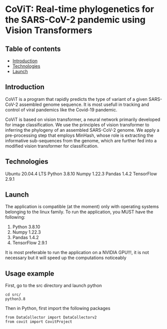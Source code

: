 # CoViT: Real-time phylogenetics for the SARS-CoV-2 pandemic using Vision Transformers

## Table of contents
* [Introduction](#introduction)
* [Technologies](#technologies)
* [Launch](#launch)

## Introduction
CoViT is a program that rapidly predicts the type of variant of a given SARS-CoV-2 assembled genome sequence.
It is most usefull in tracking and control of viral pandemics like the Covid-19 pandemic.

CoViT is based on vision transformer, a neural network primarily developed for image classification.
We use the principles of vision transformer to inferring the phylogeny of an assembled SARS-CoV-2 genome.
We apply a pre-processing step that employs MinHash, whose role is extracting the informative sub-sequences from the genome,
which are further fed into a modified vision transformer for classification.

## Technologies
Ubuntu 20.04.4 LTS
Python 3.8.10
Numpy 1.22.3
Pandas 1.4.2
TensorFlow 2.9.1

## Launch
The application is compatible (at the moment) only with operating systems belonging to the linux family.
To run the application, you MUST have the following:
1. Python 3.8.10
2. Numpy 1.22.3
3. Pandas 1.4.2
4. TensorFlow 2.9.1

It is most preferable to run the application on a NVIDIA GPU!!!, it is not necessary but it will speed up the computations noticeably

## Usage example
First, go to the src directory and launch python

    cd src/
    python3.8

Then in Python, first import the following packages

    from DataCollector import DataCollectorv2
    from covit import CovitProject
